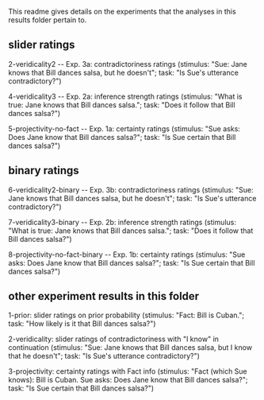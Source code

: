 This readme gives details on the experiments that the analyses in this results folder pertain to.


## slider ratings
2-veridicality2 -- Exp. 3a: contradictoriness ratings (stimulus: "Sue: Jane knows that Bill dances salsa, but he doesn't"; task: "Is Sue's utterance contradictory?")

4-veridicality3 -- Exp. 2a: inference strength ratings (stimulus: "What is true: Jane knows that Bill dances salsa."; task: "Does it follow that Bill dances salsa?")

5-projectivity-no-fact -- Exp. 1a: certainty ratings (stimulus: "Sue asks: Does Jane know that Bill dances salsa?"; task: "Is Sue certain that Bill dances salsa?")


## binary ratings
6-veridicality2-binary -- Exp. 3b: contradictoriness ratings (stimulus: "Sue: Jane knows that Bill dances salsa, but he doesn't"; task: "Is Sue's utterance contradictory?")

7-veridicality3-binary -- Exp. 2b: inference strength ratings (stimulus: "What is true: Jane knows that Bill dances salsa."; task: "Does it follow that Bill dances salsa?")

8-projectivity-no-fact-binary -- Exp. 1b: certainty ratings (stimulus: "Sue asks: Does Jane know that Bill dances salsa?"; task: "Is Sue certain that Bill dances salsa?")

## other experiment results in this folder
1-prior: slider ratings on prior probability (stimulus: "Fact: Bill is Cuban."; task: "How likely is it that Bill dances salsa?")

2-veridicality: slider ratings of contradictoriness with "I know" in continuation (stimulus: "Sue: Jane knows that Bill dances salsa, but I know that he doesn't"; task: "Is Sue's utterance contradictory?")

3-projectivity: certainty ratings with Fact info (stimulus: "Fact (which Sue knows): Bill is Cuban. Sue asks: Does Jane know that Bill dances salsa?"; task: "Is Sue certain that Bill dances salsa?")



